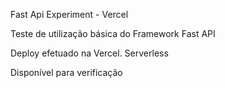 Fast Api Experiment - Vercel

Teste de utilização básica do Framework Fast API


Deploy efetuado na Vercel.
Serverless

Disponível para verificação